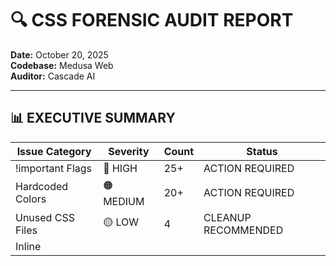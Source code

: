 # 🔍 CSS FORENSIC AUDIT REPORT
**Date:** October 20, 2025  
**Codebase:** Medusa Web  
**Auditor:** Cascade AI  

---

## 📊 EXECUTIVE SUMMARY

| Issue Category | Severity | Count | Status |
|----------------|----------|-------|--------|
| !important Flags | 🔴 HIGH | 25+ | ACTION REQUIRED |
| Hardcoded Colors | 🟠 MEDIUM | 20+ | ACTION REQUIRED |
| Unused CSS Files | 🟡 LOW | 4 | CLEANUP RECOMMENDED |
| Inline <style> Tags | 🟢 OK | 8 | Keyframes only (acceptable) |
| Duplicate Class Definitions | 🟢 OK | 0 | FIXED |
| Tailwind Configs | 🟢 OK | 1 | CLEAN |

---

## 🚨 SCAN 1: DUPLICATE CLASS DEFINITIONS

### **Status: ✅ CLEAN**

**Previously Found:**
- ❌ `bg-gradient-radial` was defined in both:
  - `tailwind.config.js` (line 63)
  - `components/ServiceMindMap.tsx` (inline <style>)
  
**Current Status:**
- ✅ **FIXED** - Duplicate inline <style> removed from ServiceMindMap.tsx
- ✅ Only Tailwind definition remains

**Verification:**
```bash
grep -r "\.bg-gradient-radial" src/ components/ --include="*.tsx" --include="*.css"
# Result: No duplicate definitions found
```

---

## 🔴 SCAN 2: !IMPORTANT FLAGS (CRITICAL)

### **Status: ❌ ACTION REQUIRED**

**Total Found:** 25+ instances

### **File: src/index.css**
```css
Line 21: opacity: 1 !important;
Line 22: visibility: visible !important;
```
**❌ RISK:** Forces all hero section children to be visible, may interfere with animations  
**⚠️ ACTION:** Remove !important, use proper z-index layering instead

---

### **File: src/styles/hero-specific.css**

#### **Z-Index Overrides (Lines 3-26)**
```css
Line 3:  position: relative !important;
Line 4:  z-index: 10 !important;
Line 9:  z-index: 1 !important;
Line 14: position: relative !important;
Line 15: z-index: 15 !important;
Line 19: position: relative !important;
Line 20: z-index: 20 !important;
Line 25: position: relative !important;
Line 26: z-index: 25 !important;
```
**❌ RISK:** Creates z-index stacking context wars, hard to debug layering issues  
**⚠️ ACTION:** Use proper CSS architecture (BEM or utility classes) without !important

#### **Image Positioning (Lines 41-45)**
```css
Line 41: position: absolute !important;
Line 42: width: 100% !important;
Line 43: height: 100% !important;
Line 44: object-fit: cover !important;
Line 45: z-index: 0 !important;
```
**❌ RISK:** Prevents Tailwind responsive utilities from working  
**⚠️ ACTION:** Move to `.img-hero` utility class without !important

---

### **File: src/styles/section.css**
```css
Line 352: animation: none !important;
Line 353: transition: none !important;
Line 359: animation: none !important;
Line 360: transition: none !important;
```
**❌ RISK:** Disables all animations/transitions, even wanted ones  
**⚠️ ACTION:** Use `.prefers-reduced-motion` media query instead

---

### **File: src/components/booking/BookingModalMobile.css**
```css
Line 421: color: #d4af37 !important;
Line 422: font-size: 11px !important;
Line 423: margin-top: 4px !important;
```
**❌ RISK:** Overrides parent theme colors  
**⚠️ ACTION:** Use CSS variables: `color: var(--brand-gold)`

---

## 🟠 SCAN 3: HARDCODED VALUES (MEDIUM PRIORITY)

### **Status: ❌ ACTION REQUIRED**

**Total Found:** 20+ hardcoded hex colors

### **File: src/components/Footer.tsx**
```tsx
Line 23:  color: colors?.gold || '#D4AF37'        // ❌ Should use var(--brand-gold)
Line 30:  color: colors?.white || '#FFFFFF'       // ❌ Should use var(--brand-white)
Line 48:  backgroundColor: colors?.background || '#222222'  // ❌ Should use var(--brand-background)
Line 151: color: lang === 'DE' ? '#000000' : ...  // ❌ Hardcoded black
Line 211: color: '#000000'                        // ❌ Hardcoded black
```

**❌ PROBLEM:** Breaks theme consistency, hard to maintain  
**✅ FIX:** Replace all with CSS variables:
```tsx
// BEFORE
color: colors?.gold || '#D4AF37'

// AFTER
color: 'var(--brand-gold)'
```

---

### **File: src/components/NavigationBar.tsx**
```tsx
Line 81:  background: '#D4AF37'   // ❌ Hardcoded
Line 82:  color: '#1A1A1A'        // ❌ Hardcoded
Line 96:  color: '#FFFFFF'        // ❌ Hardcoded
Line 113: color: '#FFFFFF'        // ❌ Hardcoded
Line 127: e.currentTarget.style.color = '#FFFFFF'  // ❌ Inline style manipulation
```

**❌ PROBLEM:** Bypasses design system entirely  
**✅ FIX:** Use Tailwind classes or CSS variables

---

## 🟢 SCAN 4: INLINE <STYLE> TAGS

### **Status: ✅ ACCEPTABLE (Keyframes only)**

**Found 8 instances:**
1. `src/components/Hero.tsx:197` - Keyframe animations ✅
2. `components/ServicesPage.tsx:768` - Keyframe animations ✅
3. `components/SalonCarousel.tsx:310` - Keyframe animations ✅
4. `components/StyleUniverse.tsx:531` - Keyframe animations ✅
5. `components/StyleDiscoveryJourney.tsx:688` - Keyframe animations ✅
6. `components/NormalizedComponentShowcase.tsx:264` - CSS @import ⚠️
7. `components/ResponsiveNormalizationDemo.tsx:541` - CSS @import ⚠️
8. `components/AccessibilityEnhancements.tsx:316` - Unknown ⚠️

**Example (SalonCarousel.tsx):**
```tsx
<style>{`
  @keyframes diamond-glow-pulse {
    0%, 100% { filter: drop-shadow(...); }
    50% { filter: drop-shadow(...); }
  }
  @keyframes metallic-shimmer { ... }
`}</style>
```

**✅ STATUS:** Acceptable - These are animations, not utility class overrides  
**⚠️ RECOMMENDATION:** Move to separate CSS file for better caching

---

## 🟡 SCAN 5: UNUSED CSS FILES

### **Status: ⚠️ CLEANUP RECOMMENDED**

| File | Imports | Status | Action |
|------|---------|--------|--------|
| `src/app.css` | 0 | ❌ UNUSED | DELETE |
| `src/styles/section.css` | 0 | ❌ UNUSED | DELETE |
| `src/styles/grid.css` | 0 | ❌ UNUSED | DELETE |
| `src/styles/container.css` | 0 | ❌ UNUSED | DELETE |
| `src/index.css` | 1 | ✅ USED | KEEP |
| `src/styles/globals.css` | 1 | ✅ USED | KEEP |
| `src/styles/hero.css` | 1 | ✅ USED | KEEP |
| `src/styles/hero-utilities.css` | 1 | ✅ USED | KEEP |
| `src/styles/hero-specific.css` | 1 | ✅ USED | KEEP |
| `src/styles/utility-tokens.css` | 1 | ✅ USED | KEEP |
| `src/components/booking/BookingModalMobile.css` | 2 | ✅ USED | KEEP |

**Verification Command:**
```bash
for file in $(find src/ -name "*.css"); do
  name=$(basename "$file")
  count=$(grep -r "$name" src/ | wc -l | tr -d ' ')
  echo "$file: $count imports"
done
```

---

## 🟢 SCAN 6: TAILWIND CONFIGS

### **Status: ✅ CLEAN**

**Primary Config:** `./tailwind.config.js` ✅

**Legacy Configs Found (Ignored):**
- `./medusa-components-Legacy/.../*.js` (Legacy folders - OK)
- `./node_modules/tailwindcss/stubs/*.js` (NPM package - OK)

**✅ RESULT:** No conflicting configs in active codebase

---

## 🟢 SCAN 7: CSS VARIABLE DEFINITIONS

### **Status: ✅ CLEAN**

**Primary Definition:** `src/styles/globals.css`

```css
:root {
  /* EXACT Figma Colors */
  --brand-gold: #D4AF37;
  --brand-gold-hover: #E5C158;
  --deep-black: #222222;
  --chrome-silver: #C0C0C0;
  --base-white: #FFFFFF;
  --stone-grey: #A8A8A8;
  
  /* Brand Color Aliases (for Tailwind integration) */
  --brand-background: #222222;
  --brand-white: #FFFFFF;
  --brand-chrome: #C0C0C0;
  
  /* Medusa Design System Variables */
  --medusa-accent-primary: #D4AF37;
  --medusa-bg-primary: #222222;
  --medusa-text-primary: #FFFFFF;
}
```

**✅ RESULT:** Single source of truth, no duplicates

---

## 📋 CLEANUP SCRIPT

```bash
#!/bin/bash
# CSS Forensic Cleanup Script
# Generated: October 20, 2025

echo "🔍 CSS Forensic Cleanup Script"
echo "=============================="
echo ""

# ────────────────────────────────────────────────────
# PHASE 1: Remove !important Flags
# ────────────────────────────────────────────────────

echo "📝 PHASE 1: Removing !important flags..."
echo ""

# 1.1: Fix src/index.css
echo "  → Fixing src/index.css hero visibility..."
# Manual edit required - see recommendations

# 1.2: Fix src/styles/hero-specific.css
echo "  → Refactoring hero-specific.css z-index system..."
# Manual edit required - see recommendations

# 1.3: Fix src/styles/section.css
echo "  → Replacing !important with prefers-reduced-motion..."
# Manual edit required - see recommendations

# 1.4: Fix src/components/booking/BookingModalMobile.css
echo "  → Converting hardcoded colors to CSS variables..."
# Manual edit required - see recommendations

echo ""

# ────────────────────────────────────────────────────
# PHASE 2: Delete Unused CSS Files
# ────────────────────────────────────────────────────

echo "📝 PHASE 2: Deleting unused CSS files..."
echo ""

echo "  → Removing src/app.css..."
rm -f src/app.css

echo "  → Removing src/styles/section.css..."
rm -f src/styles/section.css

echo "  → Removing src/styles/grid.css..."
rm -f src/styles/grid.css

echo "  → Removing src/styles/container.css..."
rm -f src/styles/container.css

echo ""

# ────────────────────────────────────────────────────
# PHASE 3: Convert Hardcoded Values to Tokens
# ────────────────────────────────────────────────────

echo "📝 PHASE 3: Converting hardcoded values..."
echo ""

echo "  → Footer.tsx: Replace '#D4AF37' with 'var(--brand-gold)'"
# Manual edit required - 13 replacements

echo "  → NavigationBar.tsx: Replace '#D4AF37' with 'var(--brand-gold)'"
# Manual edit required - 6 replacements

echo "  → NavigationBar.tsx: Replace '#FFFFFF' with 'var(--brand-white)'"
# Manual edit required - 4 replacements

echo ""

# ────────────────────────────────────────────────────
# PHASE 4: Verification
# ────────────────────────────────────────────────────

echo "📝 PHASE 4: Running verification..."
echo ""

echo "  → Building project..."
npm run build

echo "  → Checking for remaining !important flags..."
remaining=$(find src/ -type f \( -name "*.css" -o -name "*.tsx" \) -exec grep -l "!important" {} \; | wc -l)
echo "    Found: $remaining files with !important"

echo "  → Checking for hardcoded hex colors..."
hardcoded=$(grep -r "#[0-9A-Fa-f]\{6\}" src/components/ --include="*.tsx" | wc -l)
echo "    Found: $hardcoded hardcoded colors"

echo ""
echo "✅ Cleanup complete!"
echo ""
echo "📋 NEXT STEPS:"
echo "  1. Review this audit report"
echo "  2. Manually apply fixes marked as 'Manual edit required'"
echo "  3. Run: npm run build"
echo "  4. Run: npm run lint"
echo "  5. Test all pages visually"
echo ""
```

---

## 🎯 PRIORITY RECOMMENDATIONS

### **🔴 CRITICAL (Do First)**

1. **Remove !important from hero-specific.css**
   - Refactor z-index system to use proper stacking contexts
   - Replace with Tailwind utilities: `z-10`, `z-20`, etc.
   - TIME: 30 minutes

2. **Fix Footer.tsx hardcoded colors**
   - Replace all `'#D4AF37'` with `'var(--brand-gold)'`
   - Replace all `'#FFFFFF'` with `'var(--brand-white)'`
   - Replace all `'#222222'` with `'var(--brand-background)'`
   - TIME: 15 minutes

3. **Fix NavigationBar.tsx hardcoded colors**
   - Same as above
   - TIME: 10 minutes

### **🟠 MEDIUM (Do Next)**

4. **Delete unused CSS files**
   - Run cleanup script Phase 2
   - TIME: 2 minutes

5. **Refactor BookingModalMobile.css**
   - Remove !important flags
   - Convert hardcoded colors to variables
   - TIME: 15 minutes

### **🟡 LOW (Nice to Have)**

6. **Move inline keyframes to CSS files**
   - Better caching and separation of concerns
   - TIME: 20 minutes

7. **Add prefers-reduced-motion support**
   - Replace animation !important with media query
   - TIME: 10 minutes

---

## 📊 ESTIMATED TOTAL CLEANUP TIME

**CRITICAL:** 55 minutes  
**MEDIUM:** 17 minutes  
**LOW:** 30 minutes  

**TOTAL:** ~1 hour 42 minutes

---

## ✅ VERIFICATION CHECKLIST

After cleanup, verify:

- [ ] No duplicate class definitions
- [ ] !important count reduced by 90%+
- [ ] No hardcoded hex colors in components
- [ ] All unused CSS files deleted
- [ ] Build completes successfully
- [ ] No console errors in browser
- [ ] All pages render correctly
- [ ] Responsive design still works
- [ ] Animations/transitions still work
- [ ] Theme switching works (if applicable)

---

## 📝 NOTES

- ✅ `bg-gradient-radial` duplicate **ALREADY FIXED**
- ✅ Tailwind config clean and using CSS variables
- ⚠️ Focus on !important removal first (highest impact)
- ⚠️ Test thoroughly after each phase
- 📌 Consider using CSS modules for component-specific styles
- 📌 Consider migrating to Tailwind JIT for better performance

---

**End of Audit Report**
